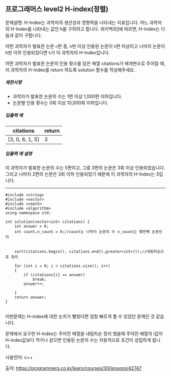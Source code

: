 ## 프로그래머스 level2 H-index(정렬)

문제설명: H-Index는 과학자의 생산성과 영향력을 나타내는 지표입니다. 어느 과학자의 H-Index를 나타내는 값인 h를 구하려고 합니다. 위키백과[1](https://programmers.co.kr/learn/courses/30/lessons/42747#fn1)에 따르면, H-Index는 다음과 같이 구합니다.

어떤 과학자가 발표한 논문 `n`편 중, `h`번 이상 인용된 논문이 `h`편 이상이고 나머지 논문이 h번 이하 인용되었다면 `h`가 이 과학자의 H-Index입니다.

어떤 과학자가 발표한 논문의 인용 횟수를 담은 배열 citations가 매개변수로 주어질 때, 이 과학자의 H-Index를 return 하도록 solution 함수를 작성해주세요.

##### 제한사항

- 과학자가 발표한 논문의 수는 1편 이상 1,000편 이하입니다.
- 논문별 인용 횟수는 0회 이상 10,000회 이하입니다.

##### 입출력 예

| citations       | return |
| --------------- | ------ |
| [3, 0, 6, 1, 5] | 3      |

##### 입출력 예 설명

이 과학자가 발표한 논문의 수는 5편이고, 그중 3편의 논문은 3회 이상 인용되었습니다. 그리고 나머지 2편의 논문은 3회 이하 인용되었기 때문에 이 과학자의 H-Index는 3입니다.

___

```
#include <string>
#include <vector>
#include <cmath>
#include <algorithm>
using namespace std;

int solution(vector<int> citations) {
	int answer = 0;
	int count,n_count = 0;//count는 나머지 논문의 수 n_count는 몇번째 논문인지

	
	sort(citations.begin(), citations.end(),greater<int>());//내림차순으로 정리

	for (int i = 0; i < citations.size(); i++)
	{
		if (citations[i] <= answer)
			break;
		answer++;

	}
	return answer;
}


```

이번문제는 H-index에 대한 눈치가 빨랐다면 엄청 빠르게 풀 수 있었던 문제인 것 같습니다.

문제에서 요구한 H-index는 주어진 배열을 내림차순 정리 했을때 주어진 배열의 i값이 H-index값보다 작거나 같으면 인용된 논문의 수는 자동적으로 조건이 성립하게 됩니다. 



사용언어: c++

출처: https://programmers.co.kr/learn/courses/30/lessons/42747